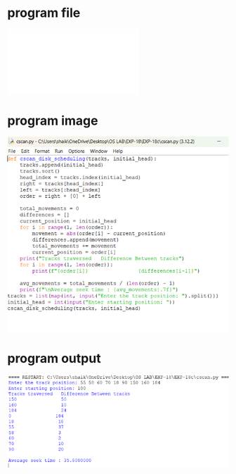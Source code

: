 # program file 
![program file](cscan.py) 

# program image 
![program image](cscan_program.png)

# program output 
![program output](cscan_output.png)
